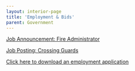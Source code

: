 ```yaml
---
layout: interior-page
title: 'Employment & Bids'
parent: Government
---
```



[Job Announcement: Fire Administrator](https://storage.googleapis.com/static.rutherford-nj.com/finance/Employment/JA%20fire%20administrator%20PT.pdf)

[Job Posting: Crossing Guards](https://storage.googleapis.com/static.rutherford-nj.com/finance/Employment/GUARDS.pdf)

[Click here to download an employment application](https://storage.googleapis.com/static.rutherford-nj.com/borough-clerk/permits-licenses/Employment%20Application.pdf)
